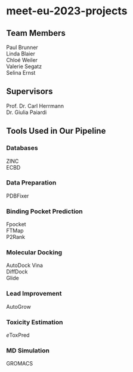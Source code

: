 # meet-eu-2023-projects
## Team Members
Paul Brunner  
Linda Blaier  
Chloé Weiler  
Valerie Segatz  
Selina Ernst
## Supervisors
Prof. Dr. Carl Herrmann  
Dr. Giulia Paiardi
## Tools Used in Our Pipeline
### Databases
ZINC  
ECBD
### Data Preparation
PDBFixer
### Binding Pocket Prediction
Fpocket  
FTMap   
P2Rank
### Molecular Docking
AutoDock Vina  
DiffDock  
Glide  
### Lead Improvement
AutoGrow
### Toxicity Estimation
*e*ToxPred
### MD Simulation
GROMACS
